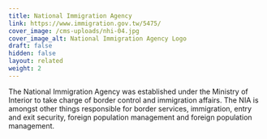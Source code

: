 ```yaml
---
title: National Immigration Agency
link: https://www.immigration.gov.tw/5475/
cover_image: /cms-uploads/nhi-04.jpg
cover_image_alt: National Immigration Agency Logo
draft: false
hidden: false
layout: related
weight: 2
---
```

The National Immigration Agency was established under the Ministry of Interior to take charge of border control and immigration affairs. The NIA is amongst other things responsible for border services, immigration, entry and exit security, foreign population management and  foreign population management.
